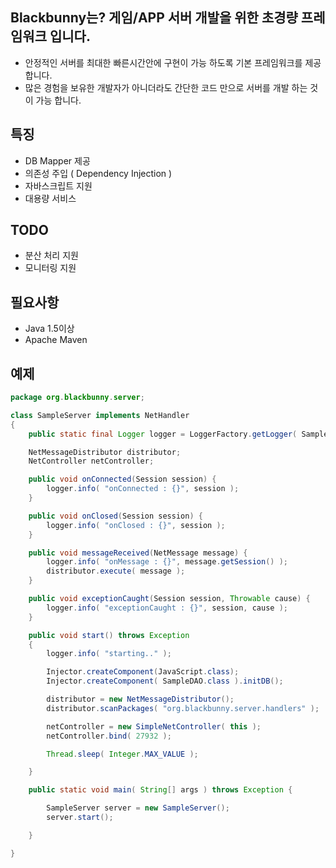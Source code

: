 ## Blackbunny는? 게임/APP 서버 개발을 위한 초경량 프레임워크 입니다.

* 안정적인 서버를 최대한 빠른시간안에 구현이 가능 하도록 기본 프레임워크를 제공 합니다.
* 많은 경험을 보유한 개발자가 아니더라도 간단한 코드 만으로 서버를 개발 하는 것이 가능 합니다.

## 특징
* DB Mapper 제공
* 의존성 주입 ( Dependency Injection )
* 자바스크립트 지원
* 대용량 서비스

## TODO
* 분산 처리 지원
* 모니터링 지원

## 필요사항
+ Java 1.5이상
+ Apache Maven


## 예제
```java
package org.blackbunny.server;

class SampleServer implements NetHandler
{
    public static final Logger logger = LoggerFactory.getLogger( SampleServer.class );

    NetMessageDistributor distributor;
    NetController netController;

    public void onConnected(Session session) {
        logger.info( "onConnected : {}", session );
    }

    public void onClosed(Session session) {
        logger.info( "onClosed : {}", session );
    }

    public void messageReceived(NetMessage message) {
        logger.info( "onMessage : {}", message.getSession() );
        distributor.execute( message );
    }

    public void exceptionCaught(Session session, Throwable cause) {
        logger.info( "exceptionCaught : {}", session, cause );
    }

    public void start() throws Exception
    {
        logger.info( "starting.." );

        Injector.createComponent(JavaScript.class);
        Injector.createComponent( SampleDAO.class ).initDB();

        distributor = new NetMessageDistributor();
        distributor.scanPackages( "org.blackbunny.server.handlers" );

        netController = new SimpleNetController( this );
        netController.bind( 27932 );

        Thread.sleep( Integer.MAX_VALUE );

    }

    public static void main( String[] args ) throws Exception {

        SampleServer server = new SampleServer();
        server.start();

    }

}
```